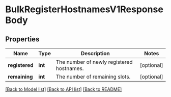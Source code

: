 # BulkRegisterHostnamesV1ResponseBody

## Properties
Name | Type | Description | Notes
------------ | ------------- | ------------- | -------------
**registered** | **int** | The number of newly registered hostnames. | [optional] 
**remaining** | **int** | The number of remaining slots. | [optional] 

[[Back to Model list]](../README.md#documentation-for-models) [[Back to API list]](../README.md#documentation-for-api-endpoints) [[Back to README]](../README.md)



